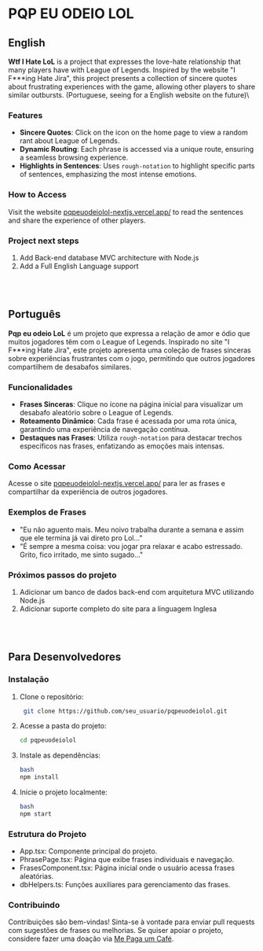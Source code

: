 # PQP EU ODEIO LOL

## English
**Wtf I Hate LoL** is a project that expresses the love-hate relationship that many players have with League of Legends. Inspired by the website "I F\*\*\*ing Hate Jira", this project presents a collection of sincere quotes about frustrating experiences with the game, allowing other players to share similar outbursts. \(Portuguese, seeing for a English website on the future)\

### Features

- **Sincere Quotes**: Click on the icon on the home page to view a random rant about League of Legends.
- **Dynamic Routing**: Each phrase is accessed via a unique route, ensuring a seamless browsing experience.
- **Highlights in Sentences**: Uses `rough-notation` to highlight specific parts of sentences, emphasizing the most intense emotions.

### How to Access

Visit the website [pqpeuodeiolol-nextjs.vercel.app/](https://pqpeuodeiolol-nextjs.vercel.app/) to read the sentences and share the experience of other players.

### Project next steps
1. Add Back-end database MVC architecture with Node.js
2. Add a Full English Language support

<br>
<br>

## Português

**Pqp eu odeio LoL** é um projeto que expressa a relação de amor e ódio que muitos jogadores têm com o League of Legends. Inspirado no site "I F\*\*\*ing Hate Jira", este projeto apresenta uma coleção de frases sinceras sobre experiências frustrantes com o jogo, permitindo que outros jogadores compartilhem de desabafos similares.

### Funcionalidades

- **Frases Sinceras**: Clique no ícone na página inicial para visualizar um desabafo aleatório sobre o League of Legends.
- **Roteamento Dinâmico**: Cada frase é acessada por uma rota única, garantindo uma experiência de navegação contínua.
- **Destaques nas Frases**: Utiliza `rough-notation` para destacar trechos específicos nas frases, enfatizando as emoções mais intensas.

### Como Acessar

Acesse o site [pqpeuodeiolol-nextjs.vercel.app/](https://pqpeuodeiolol-nextjs.vercel.app/) para ler as frases e compartilhar da experiência de outros jogadores.

### Exemplos de Frases

- "Eu não aguento mais. Meu noivo trabalha durante a semana e assim que ele termina já vai direto pro Lol..."
- "É sempre a mesma coisa: vou jogar pra relaxar e acabo estressado. Grito, fico irritado, me sinto sugado..."

### Próximos passos do projeto
1. Adicionar um banco de dados back-end com arquitetura MVC utilizando Node.js
2. Adicionar suporte completo do site para a linguagem Inglesa

<br>
<br>

## Para Desenvolvedores

### Instalação

1. Clone o repositório:
   ```bash
    git clone https://github.com/seu_usuario/pqpeuodeiolol.git
   ```

2. Acesse a pasta do projeto:

   ```bash
   cd pqpeuodeiolol
   ```

3. Instale as dependências:
   ```bash
   bash
   npm install
   ```

4. Inicie o projeto localmente:
   ```bash
   bash
   npm start
   ```
### Estrutura do Projeto
- App.tsx: Componente principal do projeto.
- PhrasePage.tsx: Página que exibe frases individuais e navegação.
- FrasesComponent.tsx: Página inicial onde o usuário acessa frases aleatórias.
- dbHelpers.ts: Funções auxiliares para gerenciamento das frases.

### Contribuindo

Contribuições são bem-vindas! Sinta-se à vontade para enviar pull requests com sugestões de frases ou melhorias. Se quiser apoiar o projeto, considere fazer uma doação via [Me Paga um Café](https://mepagaumcafe.com.br/gabecmelo/).
